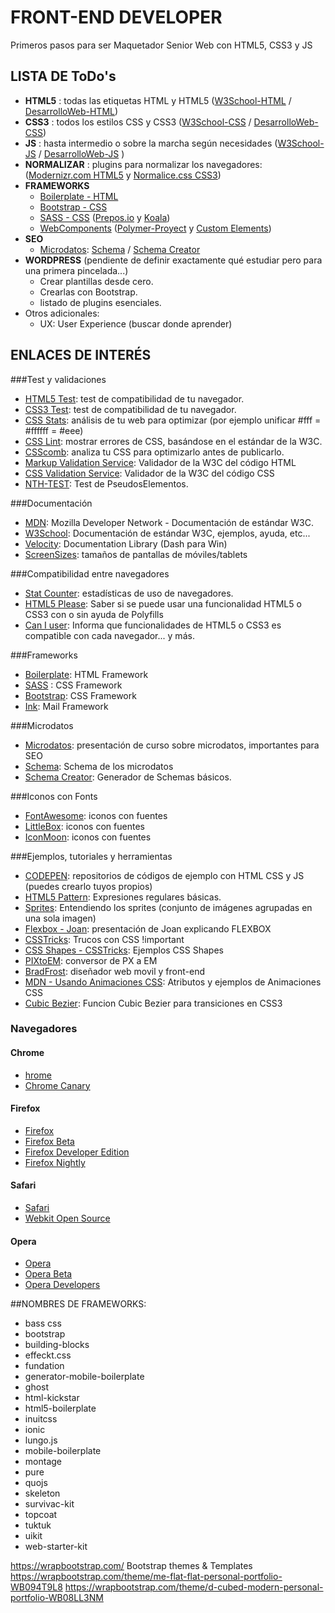 # FRONT-END DEVELOPER
Primeros pasos para ser Maquetador Senior Web con HTML5, CSS3 y JS

## LISTA DE ToDo's

* **HTML5** : todas las etiquetas HTML y HTML5 ([W3School-HTML](http://www.w3schools.com/html/default.asp) / [DesarrolloWeb-HTML](http://www.desarrolloweb.com/html/))
* **CSS3** : todos los estilos CSS y CSS3 ([W3School-CSS](http://www.w3schools.com/css/default.asp)  / [DesarrolloWeb-CSS](http://www.desarrolloweb.com/css/))
* **JS** : hasta intermedio o sobre la marcha según necesidades ([W3School-JS](http://www.w3schools.com/js/default.asp) / [DesarrolloWeb-JS](http://www.desarrolloweb.com/javascript/) )
* **NORMALIZAR** : plugins para normalizar los navegadores: ([Modernizr.com HTML5](http://modernizr.com/) y [Normalice.css CSS3](http://necolas.github.io/normalize.css/))
* **FRAMEWORKS**
	- [Boilerplate - HTML](https://html5boilerplate.com/)
	- [Bootstrap - CSS](http://getbootstrap.com/)
	- [SASS - CSS](http://sass-lang.com/) ([Prepos.io](https://prepros.io/) y [Koala](http://koala-app.com/))
	- [WebComponents](http://webcomponents.org/) ([Polymer-Proyect](https://www.polymer-project.org) y [Custom Elements](https://customelements.io/))
* **SEO**
    - [Microdatos](slides.com/joanleon/formatos-enriquezidos): [Schema](http://schema.org) / [Schema Creator](http://schema-creator.org/)
* **WORDPRESS** (pendiente de definir exactamente qué estudiar pero para una primera pincelada...)
    - Crear plantillas desde cero.
    - Crearlas con Bootstrap.
    - listado de plugins esenciales.
* Otros adicionales:
    - UX: User Experience (buscar donde aprender)



## ENLACES DE INTERÉS

###Test y validaciones
* [HTML5 Test](http://html5test.com/): test de compatibilidad de tu navegador.
* [CSS3 Test](http://css3test.com/): test de compatibilidad de tu navegador.
* [CSS Stats](http://cssstats.com/): análisis de tu web para optimizar (por ejemplo unificar #fff = #ffffff = #eee)
* [CSS Lint](http://csslint.net/): mostrar errores de CSS, basándose en el estándar de la W3C.
* [CSScomb](https://github.com/csscomb): analiza tu CSS para optimizarlo antes de publicarlo.
* [Markup Validation Service](https://validator.w3.org/): Validador de la W3C del código HTML
* [CSS Validation Service](http://www.css-validator.org/): Validador de la W3C del código CSS
* [NTH-TEST](http://nth-test.com/): Test de PseudosElementos.


###Documentación
* [MDN](https://developer.mozilla.org/es/): Mozilla Developer Network - Documentación de estándar W3C.
* [W3School](http://www.w3schools.com/): Documentación de estándar W3C, ejemplos, ayuda, etc...
* [Velocity](https://velocity.silverlakesoftware.com/): Documentation Library (Dash para Win)
* [ScreenSizes](http://screensiz.es/phone): tamaños de pantallas de móviles/tablets

###Compatibilidad entre navegadores
* [Stat Counter](http://gs.statcounter.com/): estadísticas de uso de navegadores.
* [HTML5 Please](http://html5please.com/): Saber si se puede usar una funcionalidad HTML5 o CSS3 con o sin ayuda de Polyfills
* [Can I user](http://caniuse.com/): Informa que funcionalidades de HTML5 o CSS3 es compatible con cada navegador... y más.


###Frameworks
* [Boilerplate](https://html5boilerplate.com/): HTML Framework
* [SASS](http://sass-lang.com/) : CSS Framework
* [Bootstrap](http://getbootstrap.com/): CSS Framework
* [Ink](http://zurb.com/ink/): Mail Framework
    
###Microdatos
* [Microdatos](slides.com/joanleon/formatos-enriquezidos): presentación de curso sobre microdatos, importantes para SEO
* [Schema](http://schema.org): Schema de los microdatos
* [Schema Creator](http://schema-creator.org/): Generador de Schemas básicos.


###Iconos con Fonts
* [FontAwesome](http://fortawesome.github.io/Font-Awesome/): iconos con fuentes
* [LittleBox](http://littlebox.cabmaddux.com/): iconos con fuentes
* [IconMoon](https://icomoon.io/): iconos con fuentes

###Ejemplos, tutoriales y herramientas
* [CODEPEN](http://codepen.io/): repositorios de códigos de ejemplo con HTML CSS y JS (puedes crearlo tuyos propios)
* [HTML5 Pattern](http://html5pattern.com/): Expresiones regulares básicas.
* [Sprites](http://coolvillage.es/entendiendo-los-sprites/): Entendiendo los sprites (conjunto de imágenes agrupadas en una sola imagen)
* [Flexbox - Joan](http://nucliweb.github.io/flexbox/#/): presentación de Joan explicando FLEXBOX
* [CSSTricks](https://css-tricks.com/): Trucos con CSS !important
* [CSS Shapes - CSSTricks](https://css-tricks.com/examples/ShapesOfCSS/): Ejemplos CSS Shapes
* [PIXtoEM](http://pxtoem.com/): conversor de PX a EM
* [BradFrost](http://bradfrost.com/web/): diseñador web movil y front-end
* [MDN - Usando Animaciones CSS](https://developer.mozilla.org/es/docs/Web/CSS/Usando_animaciones_CSS): Atributos y ejemplos de Animaciones CSS
* [Cubic Bezier](http://cubic-bezier.com/): Funcion Cubic Bezier para transiciones en CSS3


### Navegadores

#### Chrome
* [hrome](https://www.google.es/chrome/browser/)
* [Chrome Canary](https://www.google.es/chrome/browser/canary.html)

#### Firefox
* [Firefox](https://www.mozilla.org/en-US/firefox/channel/#firefox)
* [Firefox Beta](https://www.mozilla.org/en-US/firefox/channel/#beta)
* [Firefox Developer Edition](https://www.mozilla.org/en-US/firefox/channel/#developer)
* [Firefox Nightly](https://nightly.mozilla.org/)

#### Safari
* [Safari](https://www.apple.com/es/safari/)
* [Webkit Open Source](https://www.webkit.org/)

#### Opera
* [Opera](http://www.opera.com/es)
* [Opera Beta](http://www.opera.com/es/computer/beta)
* [Opera Developers](http://www.opera.com/es/developer)





##NOMBRES DE FRAMEWORKS:
- bass css
- bootstrap
- building-blocks
- effeckt.css
- fundation
- generator-mobile-boilerplate
- ghost
- html-kickstar
- html5-boilerplate
- inuitcss
- ionic
- lungo.js
- mobile-boilerplate
- montage
- pure
- quojs
- skeleton
- survivac-kit
- topcoat
- tuktuk
- uikit
- web-starter-kit

https://wrapbootstrap.com/   Bootstrap themes & Templates
https://wrapbootstrap.com/theme/me-flat-flat-personal-portfolio-WB094T9L8
https://wrapbootstrap.com/theme/d-cubed-modern-personal-portfolio-WB08LL3NM
